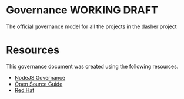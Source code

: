 # Governance WORKING DRAFT
The official governance model for all the projects in the dasher project

# Resources

This governance document was created using the following resources.

* [NodeJS Governance](https://github.com/nodejs/node/blob/master/GOVERNANCE.md#collaborator-activities)
* [Open Source Guide](https://opensource.guide/leadership-and-governance/)
* [Red Hat](https://www.redhat.com/en/resources/guide-to-open-source-project-governance-models-overview)
